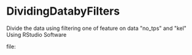 # DividingDatabyFilters
Divide the data using filtering one of feature on data "no_tps" and "kel"
Using RStudio Software

file: 
